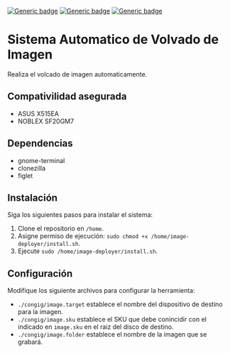 [![Generic badge](https://img.shields.io/badge/STATE-BETA-54AEFF.svg)](https://shields.io/)
[![Generic badge](https://img.shields.io/badge/UPDATED-10/10/2021-54AEFF.svg)](https://shields.io/)
[![Generic badge](https://img.shields.io/badge/CURRENT_VERSION-V1.0-54AEFF.svg)](https://shields.io/)

# Sistema Automatico de Volvado de Imagen
Realiza el volcado de imagen automaticamente.

## Compativilidad asegurada
- ASUS X515EA
- NOBLEX SF20GM7

## Dependencias
- gnome-terminal
- clonezilla
- figlet

## Instalación
Siga los siguientes pasos para instalar el sistema:

1. Clone el repositorio en `/home`.
2. Asigne permiso de ejecución: `sudo chmod +x /home/image-deployer/install.sh`.
3. Ejecute `sudo /home/image-deployer/install.sh`.

## Configuración
Modifique los siguiente archivos para configurar la herramienta:

- `./congig/image.target` establece el nombre del dispositivo de destino para la imagen.
- `./congig/image.sku` establece el SKU que debe conincidir con el indicado en `image.sku` en el raiz del disco de destino.
- `./congig/image.folder` establece el nombre de la imagen que se grabará.
